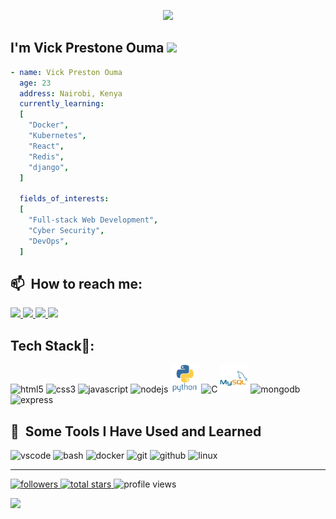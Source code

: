 <p align="center">
  <img src="https://capsule-render.vercel.app/api?type=waving&color=gradient&text=Hello!&height=100&section=header"/>
</p>
<h2> I'm Vick Prestone Ouma <img src="https://media.giphy.com/media/12oufCB0MyZ1Go/giphy.gif" width="65"></h2>

```yaml
- name: Vick Preston Ouma
  age: 23
  address: Nairobi, Kenya
  currently_learning: 
  [
    "Docker",
    "Kubernetes",
    "React",
    "Redis",
    "django",
  ]

  fields_of_interests:
  [
    "Full-stack Web Development",
    "Cyber Security",
    "DevOps",
  ]
```

<h2> 📫 &nbsp;How to reach me:</h2>
<p align="left">
<a href="https://www.linkedin.com/in/vick-prestone/">
  <img height="50" src="https://user-images.githubusercontent.com/46517096/166973395-19676cd8-f8ec-4abf-83ff-da8243505b82.png"/>
</a>
<a href="https://medium.com/@vickprestone20">
  <img height="50" src="https://user-images.githubusercontent.com/46517096/166973962-d05d145a-b6a0-4643-bd3d-5ac845679367.png"/>
</a>
<a href="https://twitter.com/vckouma">
  <img height="50" src="https://user-images.githubusercontent.com/46517096/166974271-91dfa250-d70b-4cb9-8707-f1bda1b708c3.png"/>
</a>
<a href="">
  <img height="50" src="https://user-images.githubusercontent.com/46517096/166974368-9798f39f-1f46-499c-b14e-81f0a3f83a06.png"/>
</a>
</p>

## Tech Stack🔭:
<p align="left">
<img src="https://cdn.jsdelivr.net/gh/devicons/devicon/icons/html5/html5-original.svg" alt="html5" width="45" height="45"/>

<img src="https://cdn.jsdelivr.net/gh/devicons/devicon/icons/css3/css3-original.svg" alt="css3" width="45" height="45"/>

<img src="https://cdn.jsdelivr.net/gh/devicons/devicon/icons/javascript/javascript-original.svg" alt="javascript" width="45" height="45"/>

<img src="https://cdn.jsdelivr.net/gh/devicons/devicon/icons/nodejs/nodejs-original.svg" alt="nodejs" width="45" height="45"/>

<img src="https://raw.githubusercontent.com/devicons/devicon/master/icons/python/python-original-wordmark.svg" alt="python" width="45" height="45" />

<img src="https://cdn.jsdelivr.net/gh/devicons/devicon/icons/c/c-original.svg" alt="C" width="45" height="45" />


<img src="https://raw.githubusercontent.com/devicons/devicon/master/icons/mysql/mysql-original-wordmark.svg" alt="mysql" width="45" height="45" />

<img src="https://cdn.jsdelivr.net/gh/devicons/devicon/icons/mongodb/mongodb-original.svg" alt="mongodb" width="45" height="45" />

<img src="https://cdn.jsdelivr.net/gh/devicons/devicon/icons/express/express-original.svg" alt="express" width="45" height="45" />

</p>


<h2> 🚀 &nbsp;Some Tools I Have Used and Learned</h2>
<p align="left">
 <img src="https://cdn.jsdelivr.net/gh/devicons/devicon/icons/vscode/vscode-original.svg" alt="vscode" width="45" height="45"/>
<img src="https://cdn.jsdelivr.net/gh/devicons/devicon/icons/bash/bash-original.svg" alt="bash" width="45" height="45"/>
<img src="https://cdn.jsdelivr.net/gh/devicons/devicon/icons/docker/docker-original.svg" alt="docker" width="45" height="45"/>
<img src="https://cdn.jsdelivr.net/gh/devicons/devicon/icons/git/git-original.svg" alt="git" width="45" height="45"/>
<img src="https://www.vectorlogo.zone/logos/github/github-icon.svg" alt="github" width="45" height="45" />
<img src="https://cdn.jsdelivr.net/gh/devicons/devicon/icons/linux/linux-original.svg" alt="linux" width="45" height="45"/> 
</p>

---
<p align="left">
<a href="https://github.com/Vickouma77?tab=followers">
  <img alt="followers" title="Follow me on Github" src="https://custom-icon-badges.demolab.com/github/followers/Vickouma77?color=236ad3&labelColor=1155ba&style=for-the-badge&logo=person-add&label=Followers&logoColor=white"/>
</a>
<a href="https://github.com/Vickouma77?tab=repositories&sort=stargazers">
  <img alt="total stars" title="Total stars on GitHub" src="https://custom-icon-badges.demolab.com/github/stars/Vickouma77?color=55960c&style=for-the-badge&labelColor=488207&logo=star"/>
</a>
<img alt="profile views" title="Profile views on GitHub" src="https://komarev.com/ghpvc/?username=Vickouma77&style=for-the-badge&color=blue"/>
</p>
<p align="left">
  <img src="https://capsule-render.vercel.app/api?type=waving&color=gradient&height=100&section=footer"/>
</p>
<!--
**Vickouma77/Vickouma77** is a ✨ _special_ ✨ repository because its `README.md` (this file) appears on your GitHub profile.

Here are some ideas to get you started:

- 🌱 I’m currently learning ...
- 👯 I’m looking to collaborate on ...
- 💬 Ask me about ...
- 📫 How to reach me: ...
- ⚡ Fun fact:
-->

